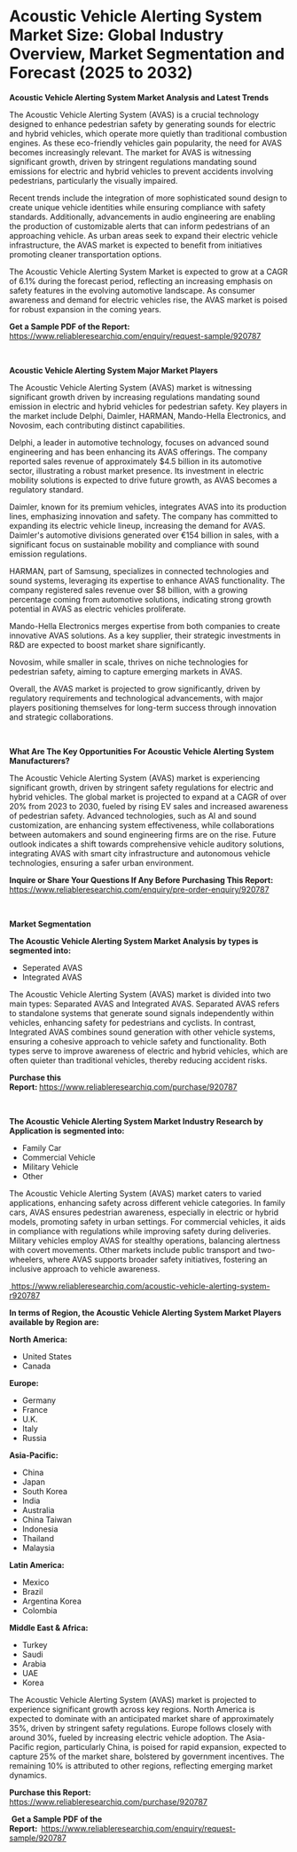 <p><h1>Acoustic Vehicle Alerting System Market Size: Global Industry Overview, Market Segmentation and Forecast (2025 to 2032)</h1></p><p><strong>Acoustic Vehicle Alerting System Market Analysis and Latest Trends</strong></p>
<p><p>The Acoustic Vehicle Alerting System (AVAS) is a crucial technology designed to enhance pedestrian safety by generating sounds for electric and hybrid vehicles, which operate more quietly than traditional combustion engines. As these eco-friendly vehicles gain popularity, the need for AVAS becomes increasingly relevant. The market for AVAS is witnessing significant growth, driven by stringent regulations mandating sound emissions for electric and hybrid vehicles to prevent accidents involving pedestrians, particularly the visually impaired. </p><p>Recent trends include the integration of more sophisticated sound design to create unique vehicle identities while ensuring compliance with safety standards. Additionally, advancements in audio engineering are enabling the production of customizable alerts that can inform pedestrians of an approaching vehicle. As urban areas seek to expand their electric vehicle infrastructure, the AVAS market is expected to benefit from initiatives promoting cleaner transportation options. </p><p>The Acoustic Vehicle Alerting System Market is expected to grow at a CAGR of 6.1% during the forecast period, reflecting an increasing emphasis on safety features in the evolving automotive landscape. As consumer awareness and demand for electric vehicles rise, the AVAS market is poised for robust expansion in the coming years.</p></p>
<p><strong>Get a Sample PDF of the Report:&nbsp;</strong> <a href="https://www.reliableresearchiq.com/enquiry/request-sample/920787?utm_campaign=3704&utm_medium=2&utm_source=Github&utm_content=ia&utm_term=18042025&utm_id=acoustic-vehicle-alerting-system">https://www.reliableresearchiq.com/enquiry/request-sample/920787</a></p>
<p>&nbsp;</p>
<p><strong>Acoustic Vehicle Alerting System Major Market Players</strong></p>
<p><p>The Acoustic Vehicle Alerting System (AVAS) market is witnessing significant growth driven by increasing regulations mandating sound emission in electric and hybrid vehicles for pedestrian safety. Key players in the market include Delphi, Daimler, HARMAN, Mando-Hella Electronics, and Novosim, each contributing distinct capabilities.</p><p>Delphi, a leader in automotive technology, focuses on advanced sound engineering and has been enhancing its AVAS offerings. The company reported sales revenue of approximately $4.5 billion in its automotive sector, illustrating a robust market presence. Its investment in electric mobility solutions is expected to drive future growth, as AVAS becomes a regulatory standard.</p><p>Daimler, known for its premium vehicles, integrates AVAS into its production lines, emphasizing innovation and safety. The company has committed to expanding its electric vehicle lineup, increasing the demand for AVAS. Daimler's automotive divisions generated over €154 billion in sales, with a significant focus on sustainable mobility and compliance with sound emission regulations.</p><p>HARMAN, part of Samsung, specializes in connected technologies and sound systems, leveraging its expertise to enhance AVAS functionality. The company registered sales revenue over $8 billion, with a growing percentage coming from automotive solutions, indicating strong growth potential in AVAS as electric vehicles proliferate.</p><p>Mando-Hella Electronics merges expertise from both companies to create innovative AVAS solutions. As a key supplier, their strategic investments in R&D are expected to boost market share significantly.</p><p>Novosim, while smaller in scale, thrives on niche technologies for pedestrian safety, aiming to capture emerging markets in AVAS. </p><p>Overall, the AVAS market is projected to grow significantly, driven by regulatory requirements and technological advancements, with major players positioning themselves for long-term success through innovation and strategic collaborations.</p></p>
<p>&nbsp;</p>
<p><strong>What Are The Key Opportunities For Acoustic Vehicle Alerting System Manufacturers?</strong></p>
<p><p>The Acoustic Vehicle Alerting System (AVAS) market is experiencing significant growth, driven by stringent safety regulations for electric and hybrid vehicles. The global market is projected to expand at a CAGR of over 20% from 2023 to 2030, fueled by rising EV sales and increased awareness of pedestrian safety. Advanced technologies, such as AI and sound customization, are enhancing system effectiveness, while collaborations between automakers and sound engineering firms are on the rise. Future outlook indicates a shift towards comprehensive vehicle auditory solutions, integrating AVAS with smart city infrastructure and autonomous vehicle technologies, ensuring a safer urban environment.</p></p>
<p><strong>Inquire or Share Your Questions If Any Before Purchasing This Report:</strong> <a href="https://www.reliableresearchiq.com/enquiry/pre-order-enquiry/920787?utm_campaign=3704&utm_medium=2&utm_source=Github&utm_content=ia&utm_term=18042025&utm_id=acoustic-vehicle-alerting-system">https://www.reliableresearchiq.com/enquiry/pre-order-enquiry/920787</a></p>
<p>&nbsp;</p>
<p><strong>Market Segmentation</strong></p>
<p><strong>The Acoustic Vehicle Alerting System Market Analysis by types is segmented into:</strong></p>
<p><ul><li>Seperated AVAS</li><li>Integrated AVAS</li></ul></p>
<p><p>The Acoustic Vehicle Alerting System (AVAS) market is divided into two main types: Separated AVAS and Integrated AVAS. Separated AVAS refers to standalone systems that generate sound signals independently within vehicles, enhancing safety for pedestrians and cyclists. In contrast, Integrated AVAS combines sound generation with other vehicle systems, ensuring a cohesive approach to vehicle safety and functionality. Both types serve to improve awareness of electric and hybrid vehicles, which are often quieter than traditional vehicles, thereby reducing accident risks.</p></p>
<p><strong>Purchase this Report:&nbsp;</strong><a href="https://www.reliableresearchiq.com/purchase/920787?utm_campaign=3704&utm_medium=2&utm_source=Github&utm_content=ia&utm_term=18042025&utm_id=acoustic-vehicle-alerting-system">https://www.reliableresearchiq.com/purchase/920787</a></p>
<p>&nbsp;</p>
<p><strong>The Acoustic Vehicle Alerting System Market Industry Research by Application is segmented into:</strong></p>
<p><ul><li>Family Car</li><li>Commercial Vehicle</li><li>Military Vehicle</li><li>Other</li></ul></p>
<p><p>The Acoustic Vehicle Alerting System (AVAS) market caters to varied applications, enhancing safety across different vehicle categories. In family cars, AVAS ensures pedestrian awareness, especially in electric or hybrid models, promoting safety in urban settings. For commercial vehicles, it aids in compliance with regulations while improving safety during deliveries. Military vehicles employ AVAS for stealthy operations, balancing alertness with covert movements. Other markets include public transport and two-wheelers, where AVAS supports broader safety initiatives, fostering an inclusive approach to vehicle awareness.</p></p>
<p><a href="https://www.reliableresearchiq.com/acoustic-vehicle-alerting-system-r920787?utm_campaign=3704&utm_medium=2&utm_source=Github&utm_content=ia&utm_term=18042025&utm_id=acoustic-vehicle-alerting-system">&nbsp;https://www.reliableresearchiq.com/acoustic-vehicle-alerting-system-r920787</a></p>
<p><strong>In terms of Region, the Acoustic Vehicle Alerting System Market Players available by Region are:</strong></p>
<p>
    <p> <strong> North America: </strong>
        <ul>
            <li>United States</li>
            <li>Canada</li>
        </ul>
        </p> 
    <p> <strong> Europe: </strong>
        <ul>
            <li>Germany</li>
            <li>France</li>
            <li>U.K.</li>
            <li>Italy</li>
            <li>Russia</li>
        </ul>
        </p> 
    <p> <strong> Asia-Pacific: </strong>
        <ul>
            <li>China</li>
            <li>Japan</li>
            <li>South Korea</li>
            <li>India</li>
            <li>Australia</li>
            <li>China Taiwan</li>
            <li>Indonesia</li>
            <li>Thailand</li>
            <li>Malaysia</li>
        </ul>
        </p> 
    <p> <strong> Latin America: </strong>
        <ul>
            <li>Mexico</li>
            <li>Brazil</li>
            <li>Argentina Korea</li>
            <li>Colombia</li>
        </ul>
        </p> 
    <p> <strong> Middle East & Africa: </strong>
        <ul>
            <li>Turkey</li>
            <li>Saudi</li>
            <li>Arabia</li>
            <li>UAE</li>
            <li>Korea</li>
        </ul>
    </p>
    </p>
<p><p>The Acoustic Vehicle Alerting System (AVAS) market is projected to experience significant growth across key regions. North America is expected to dominate with an anticipated market share of approximately 35%, driven by stringent safety regulations. Europe follows closely with around 30%, fueled by increasing electric vehicle adoption. The Asia-Pacific region, particularly China, is poised for rapid expansion, expected to capture 25% of the market share, bolstered by government incentives. The remaining 10% is attributed to other regions, reflecting emerging market dynamics.</p></p>
<p><strong>Purchase this Report: </strong><a href="https://www.reliableresearchiq.com/purchase/920787?utm_campaign=3704&utm_medium=2&utm_source=Github&utm_content=ia&utm_term=18042025&utm_id=acoustic-vehicle-alerting-system">https://www.reliableresearchiq.com/purchase/920787</a></p>
<p>&nbsp;<strong>Get a Sample PDF of the Report:&nbsp;&nbsp;</strong><a href="https://www.reliableresearchiq.com/enquiry/request-sample/920787?utm_campaign=3704&utm_medium=2&utm_source=Github&utm_content=ia&utm_term=18042025&utm_id=acoustic-vehicle-alerting-system">https://www.reliableresearchiq.com/enquiry/request-sample/920787</a></p>
<p><strong></strong></p>
<p><p></p><p></p><p></p></p>